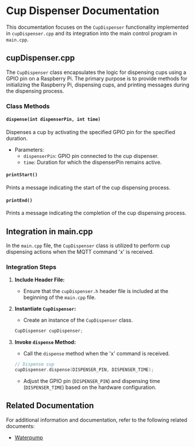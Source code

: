 # Cup Dispenser Documentation

This documentation focuses on the `CupDispenser` functionality implemented in `cupDispenser.cpp` and its integration into the main control program in `main.cpp`.

## cupDispenser.cpp

The `CupDispenser` class encapsulates the logic for dispensing cups using a GPIO pin on a Raspberry Pi. The primary purpose is to provide methods for initializing the Raspberry Pi, dispensing cups, and printing messages during the dispensing process.

### Class Methods

#### `dispense(int dispenserPin, int time)`

Dispenses a cup by activating the specified GPIO pin for the specified duration.

- Parameters:
  - `dispenserPin`: GPIO pin connected to the cup dispenser.
  - `time`: Duration for which the dispenserPin remains active.

#### `printStart()`

Prints a message indicating the start of the cup dispensing process.

#### `printEnd()`

Prints a message indicating the completion of the cup dispensing process.

## Integration in main.cpp

In the `main.cpp` file, the `CupDispenser` class is utilized to perform cup dispensing actions when the MQTT command 'x' is received.

### Integration Steps

1. **Include Header File:**
   - Ensure that the `cupDispenser.h` header file is included at the beginning of the `main.cpp` file.

2. **Instantiate `CupDispenser`:**
   - Create an instance of the `CupDispenser` class.

   ```cpp
   CupDispenser cupDispenser;
   ```

3. **Invoke `dispense` Method:**
   - Call the `dispense` method when the 'x' command is received.

   ```cpp
   // Dispense cup
   cupDispenser.dispense(DISPENSER_PIN, DISPENSER_TIME);
   ```

   - Adjust the GPIO pin (`DISPENSER_PIN`) and dispensing time (`DISPENSER_TIME`) based on the hardware configuration.
  
## Related Documentation

For additional information and documentation, refer to the following related documents:

- [Waterpump](../pi/waterpump.md)